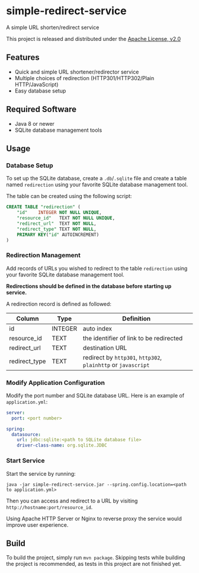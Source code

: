 # simple-redirect-service

A simple URL shorten/redirect service

This project is released and distributed under the [Apache License, v2.0](http://www.apache.org/licenses/LICENSE-2.0)

## Features

- Quick and simple URL shortener/redirector service
- Multiple choices of redirection (HTTP301/HTTP302/Plain HTTP/JavaScript)
- Easy database setup

## Required Software

- Java 8 or newer
- SQLite database management tools

## Usage

### Database Setup

To set up the SQLite database, create a `.db`/`.sqlite` file and create a table named `redirection` using your favorite SQLite database management tool.

The table can be created using the following script:
```SQL
CREATE TABLE "redirection" (
	"id"	INTEGER NOT NULL UNIQUE,
	"resource_id"	TEXT NOT NULL UNIQUE,
	"redirect_url"	TEXT NOT NULL,
	"redirect_type"	TEXT NOT NULL,
	PRIMARY KEY("id" AUTOINCREMENT)
)
```

### Redirection Management

Add records of URLs you wished to redirect to the table `redirection` using your favorite SQLite database management tool. 

**Redirections should be defined in the database before starting up service.**

A redirection record is defined as followed:

|Column|Type|Definition|
|-|-|-|
|id|INTEGER|auto index|
|resource_id|TEXT|the identifier of link to be redirected|
|redirect_url|TEXT|destination URL|
|redirect_type|TEXT|redirect by `http301`, `http302`, `plainhttp` or `javascript`|

### Modify Application Configuration

Modify the port number and SQLite database URL. Here is an example of `application.yml`:

```YAML
server:
  port: <port number>

spring:
  datasource:
    url: jdbc:sqlite:<path to SQLite database file>
    driver-class-name: org.sqlite.JDBC
```

### Start Service

Start the service by running:

```Shell
java -jar simple-redirect-service.jar --spring.config.location=<path to application.yml>
```

Then you can access and redirect to a URL by visiting `http://hostname:port/resource_id`.

Using Apache HTTP Server or Nginx to reverse proxy the service would improve user experience.

## Build

To build the project, simply run `mvn package`. Skipping tests while building the project is recommended, as tests in this project are not finished yet.
